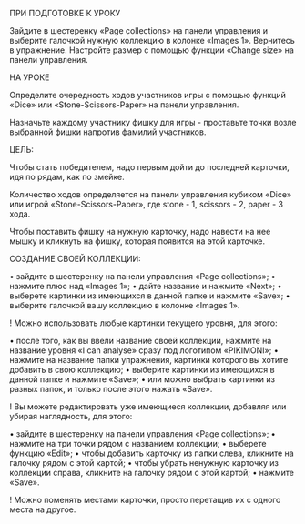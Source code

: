 ПРИ ПОДГОТОВКЕ К УРОКУ

Зайдите в шестеренку «Page collections» на панели управления и выберите галочкой нужную коллекцию в колонке «Images 1». Вернитесь в упражнение. Настройте размер с помощью функции «Change size» на панели управления.

НА УРОКЕ

Определите очередность ходов участников игры с помощью функций «Dice» или «Stone-Scissors-Paper» на панели управления.

Назначьте каждому участнику фишку для игры - проставьте точки возле выбранной фишки напротив фамилий участников.

ЦЕЛЬ: 

Чтобы стать победителем, надо первым дойти до последней карточки, идя по рядам, как по змейке.

Количество ходов определяется на панели управления кубиком «Dice» или игрой «Stone-Scissors-Paper», где stone - 1, scissors - 2, paper - 3 хода.

Чтобы поставить фишку на нужную карточку, надо навести на нее мышку и кликнуть на фишку, которая появится на этой карточке.

СОЗДАНИЕ СВОЕЙ КОЛЛЕКЦИИ:

•	зайдите в шестеренку на панели управления «Page collections»;
•	нажмите плюс над «Images 1»;
•	дайте название и нажмите «Next»;
•	выберете картинки из имеющихся в данной папке и нажмите «Save»;
•	выберите галочкой вашу коллекцию в колонке «Images 1».

! Можно использовать любые картинки текущего уровня, для этого:

•	после того, как вы ввели название своей коллекции, нажмите на название уровня «I can analyse» сразу под логотипом «PIKIMONI»;
•	нажмите на название папки упражнения, картинки которого вы хотите добавить в свою коллекцию;
•	выберите картинки из имеющихся в данной папке и нажмите «Save»;
•	или можно выбрать картинки из разных папок, и только после этого нажать «Save».

! Вы можете редактировать уже имеющиеся коллекции, добавляя или убирая наглядность, для этого:

•	зайдите в шестеренку на панели управления «Page collections»;
•	нажмите на три точки рядом с названием коллекции;
•	выберете функцию «Edit»;
•	чтобы добавить карточку из папки слева, кликните на галочку рядом с этой картой;
•	чтобы убрать ненужную карточку из коллекции справа, кликните на галочку рядом с этой картой;
•	нажмите «Save».

! Можно поменять местами карточки, просто перетащив их с одного места на другое.
